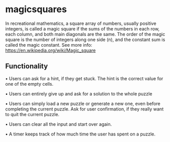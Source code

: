 # magicsquares
In recreational mathematics, a square array of numbers, usually positive integers, is called a magic 
square if the sums of the numbers in each row, each column, and both main diagonals are the same.
The order of the magic square is the number of integers along one side (n), and the constant sum is 
called the magic constant. See more info: https://en.wikipedia.org/wiki/Magic_square

Functionality
-------------
<p>• Users can ask for a hint, if they get stuck. The hint is the correct value for one of the empty cells. </p>
<p>• Users can entirely give up and ask for a solution to the whole puzzle </p>
<p>• Users can simply load a new puzzle or generate a new one, even before completing the current puzzle. Ask for user confirmation, if they really want to quit the current puzzle.</p>
<p>• Users can clear all the input and start over again. </p>
<p>• A timer keeps track of how much time the user has spent on a puzzle. </p>
